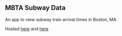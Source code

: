 ## MBTA Subway Data

An app to view subway train arrival times in Boston, MA.

Hosted [here](http://www.lasttra.in/) and [here](http://mbta-subway.herokuapp.com/)
